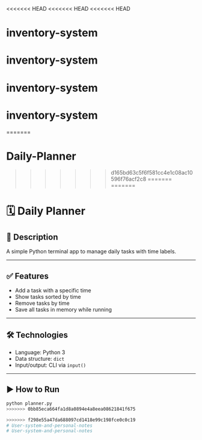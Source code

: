 <<<<<<< HEAD
<<<<<<< HEAD
<<<<<<< HEAD
# inventory-system
# inventory-system
# inventory-system
# inventory-system
=======
# Daily-Planner
>>>>>>> d165bd63c5f6f581cc4e1c08ac10596f76acf2c8
=======
=======
# 🗓️ Daily Planner

## 📌 Description
A simple Python terminal app to manage daily tasks with time labels.

---

## ✅ Features
- Add a task with a specific time
- Show tasks sorted by time
- Remove tasks by time
- Save all tasks in memory while running

---

## 🛠 Technologies
- Language: Python 3
- Data structure: `dict`
- Input/output: CLI via `input()`

---

## ▶️ How to Run
```bash
python planner.py
>>>>>>> 0bb85eca664fa1d8a0894e4a8eea08621841f675

>>>>>>> f298e55a47da688097cd1418e99c198fce0c0c19
# User-system-and-personal-notes
# User-system-and-personal-notes
